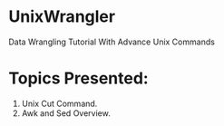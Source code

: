 UnixWrangler
============
Data Wrangling Tutorial With Advance Unix Commands

Topics Presented:
================
1. Unix Cut Command.
2. Awk and Sed Overview.

